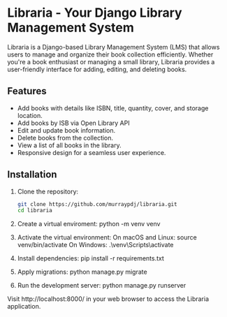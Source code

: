 # Libraria - Your Django Library Management System

Libraria is a Django-based Library Management System (LMS) that allows users to manage and organize their book collection efficiently. Whether you're a book enthusiast or managing a small library, Libraria provides a user-friendly interface for adding, editing, and deleting books.

## Features

- Add books with details like ISBN, title, quantity, cover, and storage location.
- Add books by ISB via Open Library API
- Edit and update book information.
- Delete books from the collection.
- View a list of all books in the library.
- Responsive design for a seamless user experience.

## Installation

1. Clone the repository:

   ```bash
   git clone https://github.com/murraypdj/libraria.git
   cd libraria

2. Create a virtual enviroment:
   python -m venv venv

3. Activate the virtual environment:
   On macOS and Linux:
   source venv/bin/activate
   On Windows:
   .\venv\Scripts\activate

5. Install dependencies:
   pip install -r requirements.txt

6. Apply migrations:
   python manage.py migrate

7. Run the development server:
   python manage.py runserver

Visit http://localhost:8000/ in your web browser to access the Libraria application.



